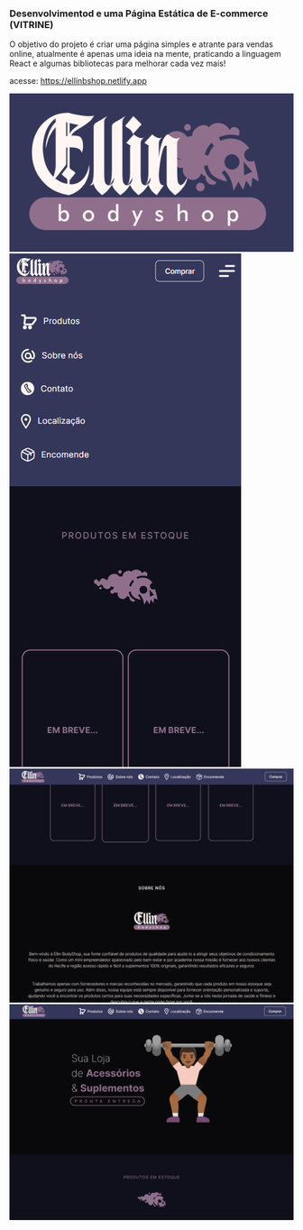 ### Desenvolvimentod e uma Página Estática de E-commerce (VITRINE)
O objetivo do projeto é criar uma página simples e atrante para vendas online, atualmente é apenas uma ideia na mente, praticando a linguagem React e algumas bibliotecas para melhorar cada vez mais!

acesse: https://ellinbshop.netlify.app

<img src="/public/images/4.png" alt="Foto da página">
<img src="/public/images/1.png" alt="Foto da página">
<img src="/public/images/2.png" alt="Foto da página">
<img src="/public/images/3.png" alt="Foto da página">


